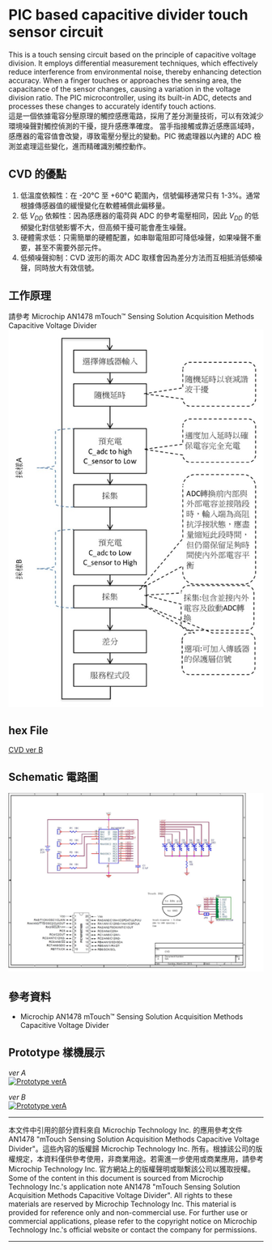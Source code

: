 # PIC based capacitive divider touch sensor circuit
This is a touch sensing circuit based on the principle of capacitive voltage division. It employs differential measurement techniques, which effectively reduce interference from environmental noise, thereby enhancing detection accuracy. When a finger touches or approaches the sensing area, the capacitance of the sensor changes, causing a variation in the voltage division ratio. The PIC microcontroller, using its built-in ADC, detects and processes these changes to accurately identify touch actions.  
這是一個依據電容分壓原理的觸控感應電路，採用了差分測量技術，可以有效減少環境噪聲對觸控偵測的干擾，提升感應準確度。
當手指接觸或靠近感應區域時，感應器的電容值會改變，導致電壓分壓比的變動。PIC 微處理器以內建的 ADC 檢測並處理這些變化，進而精確識別觸控動作。

## CVD 的優點
1. 低溫度依賴性：在 -20°C 至 +60°C 範圍內，信號偏移通常只有 1-3%。通常根據傳感器值的緩慢變化在軟體補償此偏移量。
2. 低 $`V_{DD}`$ 依賴性：因為感應器的電荷與 ADC 的參考電壓相同，因此 $`V_{DD}`$ 的低頻變化對信號影響不大，但高頻干擾可能會產生噪聲。
3. 硬體需求低：只需簡單的硬體配置，如串聯電阻即可降低噪聲，如果噪聲不重要，甚至不需要外部元件。
4. 低頻噪聲抑制：CVD 波形的兩次 ADC 取樣會因為差分方法而互相抵消低頻噪聲，同時放大有效信號。

## 工作原理
請參考 Microchip AN1478 mTouch™ Sensing Solution Acquisition Methods Capacitive Voltage Divider
![CVD flowchart](picture/CVD_flowchart1.jpg)

## hex File
[CVD ver B](code-verB/hex/CVD_ver_B.production.hex)
## Schematic 電路圖
![CVD verB](sch/CVD%20ver%20B.jpg)
## 參考資料
- Microchip AN1478 mTouch™ Sensing Solution Acquisition Methods Capacitive Voltage Divider

## Prototype 樣機展示

*ver A*  
[![Prototype verA](https://img.youtube.com/vi/0q65-RAXcD0/0.jpg)](https://youtu.be/0q65-RAXcD0)

*ver B*  
[![Prototype verA](https://img.youtube.com/vi/ckIhD4DM1XI/0.jpg)](https://youtu.be/ckIhD4DM1XI)
***
本文件中引用的部分資料來自 Microchip Technology Inc. 的應用參考文件 AN1478 "mTouch Sensing Solution Acquisition Methods Capacitive Voltage Divider"。這些內容的版權歸 Microchip Technology Inc. 所有。根據該公司的版權規定，本資料僅供參考使用，非商業用途。若需進一步使用或商業應用，請參考 Microchip Technology Inc. 官方網站上的版權聲明或聯繫該公司以獲取授權。  
Some of the content in this document is sourced from Microchip Technology Inc.'s application note AN1478 "mTouch Sensing Solution Acquisition Methods Capacitive Voltage Divider". All rights to these materials are reserved by Microchip Technology Inc. This material is provided for reference only and non-commercial use. For further use or commercial applications, please refer to the copyright notice on Microchip Technology Inc.'s official website or contact the company for permissions.
***
